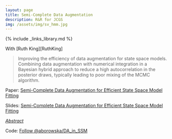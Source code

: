 ```yaml
---
layout: page
title: Semi-Complete Data Augmentation
description: R&R for JCGS
img: /assets/img/sv_hmm.jpg
---
```

{% include _links_library.md %}

<script type="text/javascript">
 function showhide(id) {
    var e = document.getElementById(id);
    e.style.display = (e.style.display == 'block') ? 'none' : 'block';
 }
</script>
   
With [Ruth King][RuthKing]

> Improving the efficiency of data augmentation for state space models. Combining data augmentation with numerical integration in a Bayesian hybrid approach to reduce a high autocorrelation in the posterior draws, typically leading to poor mixing of the MCMC algorithm.	


<i class="fa fa-download fa-ld" aria-hidden="true"></i> Paper: <a class="page-link" href="{{ '/research/Borowska, King - Semi-Complete Data Augmentation for Efficient State Space Model Fitting.pdf' | prepend: site.baseurl | prepend: site.url }}">Semi-Complete Data Augmentation for Efficient State Space Model Fitting</a>

<i class="fa fa-download fa-ld" aria-hidden="true"></i> Slides: <a class="page-link" href="{{ '/research/A.Borowska - Semi-Complete Data Augmentation for Efficient State Space Model Fitting.pdf' | prepend: site.baseurl | prepend: site.url }}">Semi-Complete Data Augmentation for Efficient State Space Model Fitting</a>

<i class="fa fa-sticky-note" aria-hidden="true"></i> <a href="javascript:showhide('scda')">_Abstract_</a>
<div id="scda" style="display:none;">
<p>  <div style="font-size:0.85em; text-align: justify;">
A novel efficient model-fitting algorithm for state space models is proposed. State space models are an intuitive and flexible class of models, frequently used due to the combination of their natural separation of the different mechanisms acting on the system of interest: the latent underlying system process; and the observation process. This flexibility, however, often comes at the price of substantially more complicated fitting of such models to data due to the associated likelihood being analytically intractable. For the general case a Bayesian data augmentation approach is often employed, where the true unknown states are treated as auxiliary variables and imputed within the MCMC algorithm. However, standard "vanilla" MCMC algorithms may perform very poorly due to high correlation between the imputed states and/or parameters, leading to the need for specialist algorithms. The proposed method circumvents the inefficiencies of traditional approaches by combining data augmentation with numerical integration in a Bayesian hybrid approach. This approach permits the use of standard "vanilla" updating algorithms that perform considerably better than the traditional approach in terms of considerably improved mixing and hence lower autocorrelation. A proposed semi-complete data augmentation algorithm is used in different application areas and associated types of models, leading to distinct implementation schemes and demonstrating efficiency gains in empirical studies.</div> </p>
</div>




Code: <a class="github-button" href="https://github.com/aborowska/DA_in_SSM" data-size="large" aria-label="Follow @aborowska/DA_in_SSM on GitHub">Follow @aborowska/DA_in_SSM</a>